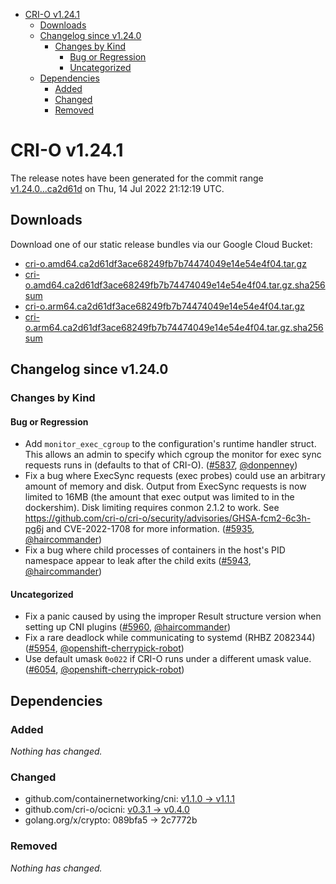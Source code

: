- [CRI-O v1.24.1](#cri-o-v1241)
  - [Downloads](#downloads)
  - [Changelog since v1.24.0](#changelog-since-v1240)
    - [Changes by Kind](#changes-by-kind)
      - [Bug or Regression](#bug-or-regression)
      - [Uncategorized](#uncategorized)
  - [Dependencies](#dependencies)
    - [Added](#added)
    - [Changed](#changed)
    - [Removed](#removed)

# CRI-O v1.24.1

The release notes have been generated for the commit range
[v1.24.0...ca2d61d](https://github.com/cri-o/cri-o/compare/v1.24.0...ca2d61df3ace68249fb7b74474049e14e54e4f04) on Thu, 14 Jul 2022 21:12:19 UTC.

## Downloads

Download one of our static release bundles via our Google Cloud Bucket:

- [cri-o.amd64.ca2d61df3ace68249fb7b74474049e14e54e4f04.tar.gz](https://storage.googleapis.com/cri-o/artifacts/cri-o.amd64.ca2d61df3ace68249fb7b74474049e14e54e4f04.tar.gz)
- [cri-o.amd64.ca2d61df3ace68249fb7b74474049e14e54e4f04.tar.gz.sha256sum](https://storage.googleapis.com/cri-o/artifacts/cri-o.amd64.ca2d61df3ace68249fb7b74474049e14e54e4f04.tar.gz.sha256sum)
- [cri-o.arm64.ca2d61df3ace68249fb7b74474049e14e54e4f04.tar.gz](https://storage.googleapis.com/cri-o/artifacts/cri-o.arm64.ca2d61df3ace68249fb7b74474049e14e54e4f04.tar.gz)
- [cri-o.arm64.ca2d61df3ace68249fb7b74474049e14e54e4f04.tar.gz.sha256sum](https://storage.googleapis.com/cri-o/artifacts/cri-o.arm64.ca2d61df3ace68249fb7b74474049e14e54e4f04.tar.gz.sha256sum)

## Changelog since v1.24.0

### Changes by Kind

#### Bug or Regression
 - Add `monitor_exec_cgroup` to the configuration's runtime handler struct. This allows an admin to specify which cgroup the monitor for exec sync requests runs in (defaults to that of CRI-O). ([#5837](https://github.com/cri-o/cri-o/pull/5837), [@donpenney](https://github.com/donpenney))
 - Fix a bug where ExecSync requests (exec probes) could use an arbitrary amount of memory and disk. Output from ExecSync requests is now limited to 16MB (the amount that exec output was limited to in the dockershim). Disk limiting requires conmon 2.1.2 to work. See https://github.com/cri-o/cri-o/security/advisories/GHSA-fcm2-6c3h-pg6j and CVE-2022-1708 for more information. ([#5935](https://github.com/cri-o/cri-o/pull/5935), [@haircommander](https://github.com/haircommander))
 - Fix a bug where child processes of containers in the host's PID namespace appear to leak after the child exits ([#5943](https://github.com/cri-o/cri-o/pull/5943), [@haircommander](https://github.com/haircommander))

#### Uncategorized
 - Fix a panic caused by using the improper Result structure version when setting up CNI plugins ([#5960](https://github.com/cri-o/cri-o/pull/5960), [@haircommander](https://github.com/haircommander))
 - Fix a rare deadlock while communicating to systemd (RHBZ 2082344) ([#5954](https://github.com/cri-o/cri-o/pull/5954), [@openshift-cherrypick-robot](https://github.com/openshift-cherrypick-robot))
 - Use default umask `0o022` if CRI-O runs under a different umask value. ([#6054](https://github.com/cri-o/cri-o/pull/6054), [@openshift-cherrypick-robot](https://github.com/openshift-cherrypick-robot))

## Dependencies

### Added
_Nothing has changed._

### Changed
- github.com/containernetworking/cni: [v1.1.0 → v1.1.1](https://github.com/containernetworking/cni/compare/v1.1.0...v1.1.1)
- github.com/cri-o/ocicni: [v0.3.1 → v0.4.0](https://github.com/cri-o/ocicni/compare/v0.3.1...v0.4.0)
- golang.org/x/crypto: 089bfa5 → 2c7772b

### Removed
_Nothing has changed._
